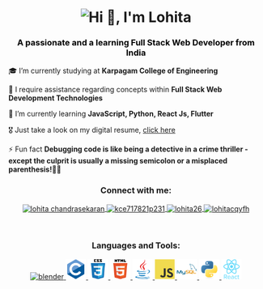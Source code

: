 

<!--
**Lohi26/Lohi26** is a ✨ _special_ ✨ repository because its `README.md` (this file) appears on your GitHub profile.

Here are some ideas to get you started:

- 🔭 I’m currently working on ...
- 🌱 I’m currently learning ...
- 👯 I’m looking to collaborate on ...
- 🤔 I’m looking for help with ...
- 💬 Ask me about ...
- 📫 How to reach me: ...
- 😄 Pronouns: ...
- ⚡ Fun fact: ...
-->

<h1 align="center" style="left: 100px;">
    <img src="https://readme-typing-svg.herokuapp.com/?font=Righteous&size=35&center=true&vCenter=true&width=500&height=70&duration=4000&lines=Hi+There!+👋;+I'm+Lohita+Chandrasekaran!" alt="Hi 👋, I'm Lohita"/>
</h1>
<h3 align="center" style="color:black; font-weight: bolder;">A passionate and a learning Full Stack Web Developer from India</h3>

🎓 I’m currently studying at **Karpagam College of Engineering**

🤝 I require assistance regarding concepts within **Full Stack Web Development Technologies**

📃 I’m currently learning **JavaScript, Python, React Js, Flutter**

🎖️ Just take a look on my digital resume, [click here](my-resume-five-sand.vercel.app)

⚡ Fun fact **Debugging code is like being a detective in a crime thriller - except the culprit is usually a missing semicolon or a misplaced parenthesis!🤷‍♀️**

<h3 align="center">Connect with me:</h3>
<p align="center">
    <a href="https://linkedin.com/in/lohita chandrasekaran" target="blank">
      <img align="center" src="https://raw.githubusercontent.com/rahuldkjain/github-profile-readme-generator/master/src/images/icons/Social/linked-in-alt.svg" alt="lohita chandrasekaran" height="30" width="40" />
    </a>
    <a href="https://www.codechef.com/users/kce717821p231" target="blank">
      <img align="center" src="https://cdn.jsdelivr.net/npm/simple-icons@3.1.0/icons/codechef.svg" alt="kce717821p231" height="30" width="40" />
    </a>
    <a href="https://www.leetcode.com/lohita26" target="blank">
      <img align="center" src="https://raw.githubusercontent.com/rahuldkjain/github-profile-readme-generator/master/src/images/icons/Social/leet-code.svg" alt="lohita26" height="30" width="40" />
    </a>
    <a href="https://auth.geeksforgeeks.org/user/lohitacqyfh" target="blank">
      <img align="center" src="https://raw.githubusercontent.com/rahuldkjain/github-profile-readme-generator/master/src/images/icons/Social/geeks-for-geeks.svg" alt="lohitacqyfh" height="30" width="40" />
    </a>
</p>
<br>
<h3 align="center">Languages and Tools:</h3>
<p align="center"> 
 <a href="https://www.blender.org/" target="_blank" rel="noreferrer"> 
     <img src="https://download.blender.org/branding/community/blender_community_badge_white.svg" alt="blender" width="40" height="40"/>
 </a> 
 <a href="https://www.cprogramming.com/" target="_blank" rel="noreferrer"> 
     <img src="https://raw.githubusercontent.com/devicons/devicon/master/icons/c/c-original.svg" alt="c" width="40" height="40"/> 
 </a> 
 <a href="https://www.w3schools.com/css/" target="_blank" rel="noreferrer"> 
     <img src="https://raw.githubusercontent.com/devicons/devicon/master/icons/css3/css3-original-wordmark.svg" alt="css3" width="40" height="40"/> 
 </a> 
 <a href="https://www.w3.org/html/" target="_blank" rel="noreferrer"> 
     <img src="https://raw.githubusercontent.com/devicons/devicon/master/icons/html5/html5-original-wordmark.svg" alt="html5" width="40" height="40"/> 
 </a> 
 <a href="https://www.java.com" target="_blank" rel="noreferrer"> 
     <img src="https://raw.githubusercontent.com/devicons/devicon/master/icons/java/java-original.svg" alt="java" width="40" height="40"/> 
 </a> 
 <a href="https://developer.mozilla.org/en-US/docs/Web/JavaScript" target="_blank" rel="noreferrer"> 
     <img src="https://raw.githubusercontent.com/devicons/devicon/master/icons/javascript/javascript-original.svg" alt="javascript" width="40" height="40"/> 
 </a> 
 <a href="https://www.mysql.com/" target="_blank" rel="noreferrer"> 
     <img src="https://raw.githubusercontent.com/devicons/devicon/master/icons/mysql/mysql-original-wordmark.svg" alt="mysql" width="40" height="40"/> 
 </a> 
 <a href="https://www.python.org" target="_blank" rel="noreferrer"> 
     <img src="https://raw.githubusercontent.com/devicons/devicon/master/icons/python/python-original.svg" alt="python" width="40" height="40"/> 
 </a>
 <a href="https://reactjs.org/" target="_blank" rel="noreferrer"> 
     <img src="https://raw.githubusercontent.com/devicons/devicon/master/icons/react/react-original-wordmark.svg" alt="react" width="40" height="40"/> 
 </a> 
</p>

